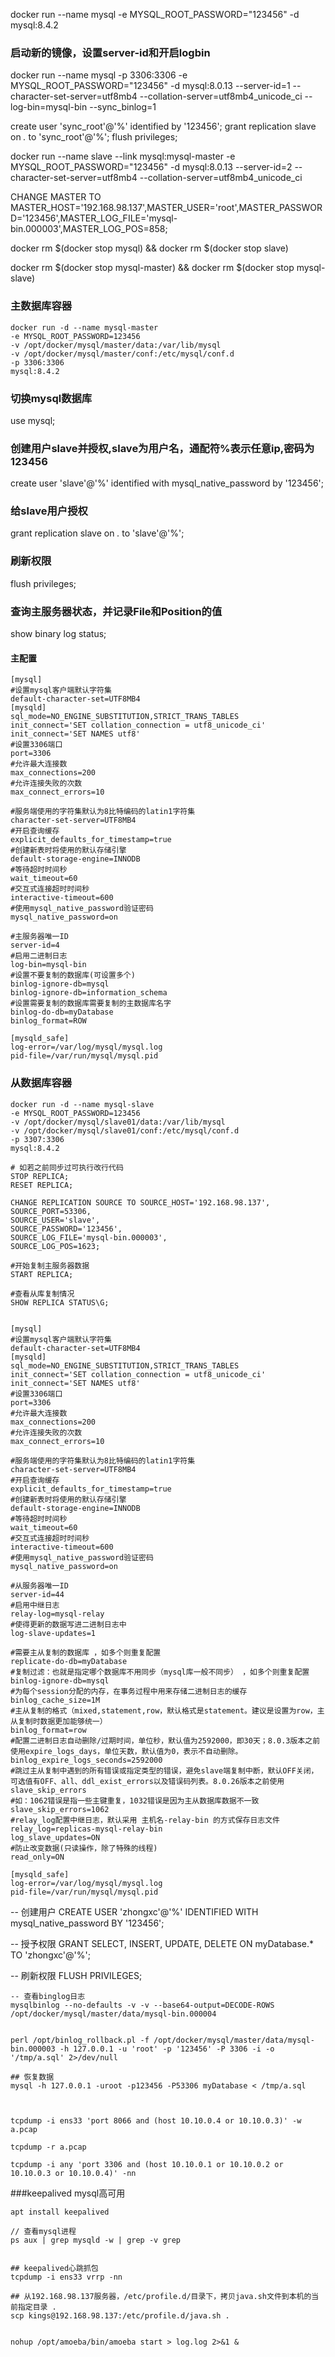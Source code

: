 docker run --name mysql -e MYSQL_ROOT_PASSWORD="123456" -d mysql:8.4.2

### 启动新的镜像，设置server-id和开启logbin
docker run --name mysql -p 3306:3306 -e MYSQL_ROOT_PASSWORD="123456" -d mysql:8.0.13 --server-id=1 --character-set-server=utf8mb4 --collation-server=utf8mb4_unicode_ci --log-bin=mysql-bin --sync_binlog=1

create user 'sync_root'@'%' identified by '123456';
grant replication slave on *.* to 'sync_root'@'%';
flush privileges;


docker run --name slave --link mysql:mysql-master -e MYSQL_ROOT_PASSWORD="123456" -d mysql:8.0.13 --server-id=2 --character-set-server=utf8mb4 --collation-server=utf8mb4_unicode_ci


CHANGE MASTER TO MASTER_HOST='192.168.98.137',MASTER_USER='root',MASTER_PASSWORD='123456',MASTER_LOG_FILE='mysql-bin.000003',MASTER_LOG_POS=858;

docker rm $(docker stop mysql) && docker rm $(docker stop slave)








docker rm $(docker stop mysql-master) && docker rm $(docker stop mysql-slave)

### 主数据库容器
```
docker run -d --name mysql-master 
-e MYSQL_ROOT_PASSWORD=123456 
-v /opt/docker/mysql/master/data:/var/lib/mysql 
-v /opt/docker/mysql/master/conf:/etc/mysql/conf.d 
-p 3306:3306 
mysql:8.4.2
```

### 切换mysql数据库
use mysql;

### 创建用户slave并授权,slave为用户名，通配符%表示任意ip,密码为123456
create user 'slave'@'%' identified with mysql_native_password by '123456';

### 给slave用户授权
grant replication slave on *.* to 'slave'@'%';

### 刷新权限
flush privileges;

### 查询主服务器状态，并记录File和Position的值
show binary log status;

#### 主配置
```
[mysql]
#设置mysql客户端默认字符集
default-character-set=UTF8MB4
[mysqld]
sql_mode=NO_ENGINE_SUBSTITUTION,STRICT_TRANS_TABLES
init_connect='SET collation_connection = utf8_unicode_ci'
init_connect='SET NAMES utf8'
#设置3306端口
port=3306
#允许最大连接数
max_connections=200
#允许连接失败的次数
max_connect_errors=10

#服务端使用的字符集默认为8比特编码的latin1字符集
character-set-server=UTF8MB4
#开启查询缓存
explicit_defaults_for_timestamp=true
#创建新表时将使用的默认存储引擎
default-storage-engine=INNODB
#等待超时时间秒
wait_timeout=60
#交互式连接超时时间秒
interactive-timeout=600
#使用mysql_native_password验证密码
mysql_native_password=on

#主服务器唯一ID
server-id=4
#启用二进制日志
log-bin=mysql-bin
#设置不要复制的数据库(可设置多个)
binlog-ignore-db=mysql
binlog-ignore-db=information_schema
#设置需要复制的数据库需要复制的主数据库名字
binlog-do-db=myDatabase
binlog_format=ROW

[mysqld_safe]
log-error=/var/log/mysql/mysql.log
pid-file=/var/run/mysql/mysql.pid

```

### 从数据库容器
```
docker run -d --name mysql-slave 
-e MYSQL_ROOT_PASSWORD=123456 
-v /opt/docker/mysql/slave01/data:/var/lib/mysql 
-v /opt/docker/mysql/slave01/conf:/etc/mysql/conf.d 
-p 3307:3306 
mysql:8.4.2

```

```
# 如若之前同步过可执行改行代码
STOP REPLICA;
RESET REPLICA;

CHANGE REPLICATION SOURCE TO SOURCE_HOST='192.168.98.137',
SOURCE_PORT=53306,
SOURCE_USER='slave',
SOURCE_PASSWORD='123456',
SOURCE_LOG_FILE='mysql-bin.000003',
SOURCE_LOG_POS=1623;

#开始复制主服务器数据
START REPLICA;
 
#查看从库复制情况
SHOW REPLICA STATUS\G;


[mysql]
#设置mysql客户端默认字符集
default-character-set=UTF8MB4
[mysqld]
sql_mode=NO_ENGINE_SUBSTITUTION,STRICT_TRANS_TABLES
init_connect='SET collation_connection = utf8_unicode_ci'
init_connect='SET NAMES utf8'
#设置3306端口
port=3306
#允许最大连接数
max_connections=200
#允许连接失败的次数
max_connect_errors=10

#服务端使用的字符集默认为8比特编码的latin1字符集
character-set-server=UTF8MB4
#开启查询缓存
explicit_defaults_for_timestamp=true
#创建新表时将使用的默认存储引擎
default-storage-engine=INNODB
#等待超时时间秒
wait_timeout=60
#交互式连接超时时间秒
interactive-timeout=600
#使用mysql_native_password验证密码
mysql_native_password=on

#从服务器唯一ID
server-id=44
#启用中继日志
relay-log=mysql-relay
#使得更新的数据写进二进制日志中
log-slave-updates=1

#需要主从复制的数据库 ，如多个则重复配置
replicate-do-db=myDatabase
#复制过滤：也就是指定哪个数据库不用同步（mysql库一般不同步） ，如多个则重复配置
binlog-ignore-db=mysql
#为每个session分配的内存，在事务过程中用来存储二进制日志的缓存
binlog_cache_size=1M
#主从复制的格式（mixed,statement,row，默认格式是statement。建议是设置为row，主从复制时数据更加能够统一）
binlog_format=row
#配置二进制日志自动删除/过期时间，单位秒，默认值为2592000，即30天；8.0.3版本之前使用expire_logs_days，单位天数，默认值为0，表示不自动删除。
binlog_expire_logs_seconds=2592000
#跳过主从复制中遇到的所有错误或指定类型的错误，避免slave端复制中断，默认OFF关闭，可选值有OFF、all、ddl_exist_errors以及错误码列表。8.0.26版本之前使用slave_skip_errors
#如：1062错误是指一些主键重复，1032错误是因为主从数据库数据不一致
slave_skip_errors=1062
#relay_log配置中继日志，默认采用 主机名-relay-bin 的方式保存日志文件
relay_log=replicas-mysql-relay-bin
log_slave_updates=ON
#防止改变数据(只读操作，除了特殊的线程)
read_only=ON

[mysqld_safe]
log-error=/var/log/mysql/mysql.log
pid-file=/var/run/mysql/mysql.pid

```

-- 创建用户
CREATE USER 'zhongxc'@'%' IDENTIFIED WITH mysql_native_password BY '123456';

-- 授予权限
GRANT SELECT, INSERT, UPDATE, DELETE ON myDatabase.* TO 'zhongxc'@'%';

-- 刷新权限
FLUSH PRIVILEGES;


```
-- 查看binglog日志
mysqlbinlog --no-defaults -v -v --base64-output=DECODE-ROWS /opt/docker/mysql/master/data/mysql-bin.000004


perl /opt/binlog_rollback.pl -f /opt/docker/mysql/master/data/mysql-bin.000003 -h 127.0.0.1 -u 'root' -p '123456' -P 3306 -i -o '/tmp/a.sql' 2>/dev/null

## 恢复数据
mysql -h 127.0.0.1 -uroot -p123456 -P53306 myDatabase < /tmp/a.sql



tcpdump -i ens33 'port 8066 and (host 10.10.0.4 or 10.10.0.3)' -w a.pcap

tcpdump -r a.pcap

tcpdump -i any 'port 3306 and (host 10.10.0.1 or 10.10.0.2 or 10.10.0.3 or 10.10.0.4)' -nn

```

















###keepalived mysql高可用
```
apt install keepalived

// 查看mysql进程
ps aux | grep mysqld -w | grep -v grep


## keepalived心跳抓包
tcpdump -i ens33 vrrp -nn

## 从192.168.98.137服务器，/etc/profile.d/目录下，拷贝java.sh文件到本机的当前指定目录 .
scp kings@192.168.98.137:/etc/profile.d/java.sh .


nohup /opt/amoeba/bin/amoeba start > log.log 2>&1 &

```